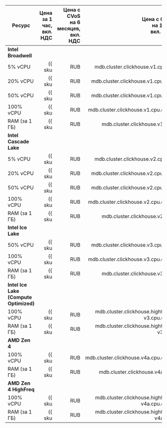 | Ресурс | Цена за 1 час,<br>вкл. НДС | Цена с CVoS<br>на 6 месяцев,<br>вкл. НДС | Цена с CVoS<br>на 1 год,<br>вкл. НДС |
|---------------|--------------------------------------------------------:|-----------------------------------------------------------------------------:|-----------------------------------------------------------------------------:|
| **Intel Broadwell** |
| 5% vCPU | {{ sku|RUB|mdb.cluster.clickhouse.v1.cpu.c5|string }} | − | − |
| 20% vCPU | {{ sku|RUB|mdb.cluster.clickhouse.v1.cpu.c20|string }} | − | − |
| 50% vCPU | {{ sku|RUB|mdb.cluster.clickhouse.v1.cpu.c50|string }} | − | − |
| 100% vCPU | {{ sku|RUB|mdb.cluster.clickhouse.v1.cpu.c100|string }} | − | − |
| RAM (за 1 ГБ) | {{ sku|RUB|mdb.cluster.clickhouse.v1.ram|string }} | − | − |
| **Intel Cascade Lake** |
| 5% vCPU | {{ sku|RUB|mdb.cluster.clickhouse.v2.cpu.c5|string }} | − | − |
| 20% vCPU | {{ sku|RUB|mdb.cluster.clickhouse.v2.cpu.c20|string }} | − | − |
| 50% vCPU | {{ sku|RUB|mdb.cluster.clickhouse.v2.cpu.c50|string }} | − | − |
| 100% vCPU | {{ sku|RUB|mdb.cluster.clickhouse.v2.cpu.c100|string }} | {{ sku|RUB|v1.commitment.selfcheckout.m6.mdb.ch.cpu.c100.v2|string }} (-15%) | {{ sku|RUB|v1.commitment.selfcheckout.y1.mdb.ch.cpu.c100.v2|string }} (-22%) |
| RAM (за 1 ГБ) | {{ sku|RUB|mdb.cluster.clickhouse.v2.ram|string }} | {{ sku|RUB|v1.commitment.selfcheckout.m6.mdb.ch.ram.v2|string }} (-15%) | {{ sku|RUB|v1.commitment.selfcheckout.y1.mdb.ch.ram.v2|string }} (-22%) |
| **Intel Ice Lake** |
| 50% vCPU | {{ sku|RUB|mdb.cluster.clickhouse.v3.cpu.c50|string }} | − | − |
| 100% vCPU | {{ sku|RUB|mdb.cluster.clickhouse.v3.cpu.c100|string }} | {{ sku|RUB|v1.commitment.selfcheckout.m6.mdb.ch.cpu.c100.v3|string }} (-15%) | {{ sku|RUB|v1.commitment.selfcheckout.y1.mdb.ch.cpu.c100.v3|string }} (-22%) |
| RAM (за 1 ГБ) | {{ sku|RUB|mdb.cluster.clickhouse.v3.ram|string }} | {{ sku|RUB|v1.commitment.selfcheckout.m6.mdb.ch.ram.v3|string }} (-15%) | {{ sku|RUB|v1.commitment.selfcheckout.y1.mdb.ch.ram.v3|string }} (-22%) |
| **Intel Ice Lake (Compute Optimized)** |
| 100% vCPU | {{ sku|RUB|mdb.cluster.clickhouse.highfreq-v3.cpu.c100|string }} | − | − |
| RAM (за 1 ГБ) | {{ sku|RUB|mdb.cluster.clickhouse.highfreq-v3.ram|string }} | − | − |
| **AMD Zen 4** |
| 100% vCPU | {{ sku|RUB|mdb.cluster.clickhouse.v4a.cpu.c100|string }} | - | {{ sku|RUB|v1.commitment.selfcheckout.y1.mdb.ch.cpu.c100.v4a|string }} (-22%) |
| RAM (за 1 ГБ) | {{ sku|RUB|mdb.cluster.clickhouse.v4a.ram|string }} | - | {{ sku|RUB|v1.commitment.selfcheckout.y1.mdb.ch.ram.v4a|string }} (-22%) |
| **AMD Zen 4 HighFreq** |
| 100% vCPU | {{ sku|RUB|mdb.cluster.clickhouse.highfreq-v4a.cpu.c100|string }} | − | − |
| RAM (за 1 ГБ) | {{ sku|RUB|mdb.cluster.clickhouse.highfreq-v4a.ram|string }} | − | − |

